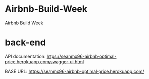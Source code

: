 # Airbnb-Build-Week
Airbnb Build Week

# back-end

API documentation: https://seanmx96-airbnb-optimal-price.herokuapp.com/swagger-ui.html

BASE URL: https://seanmx96-airbnb-optimal-price.herokuapp.com/
